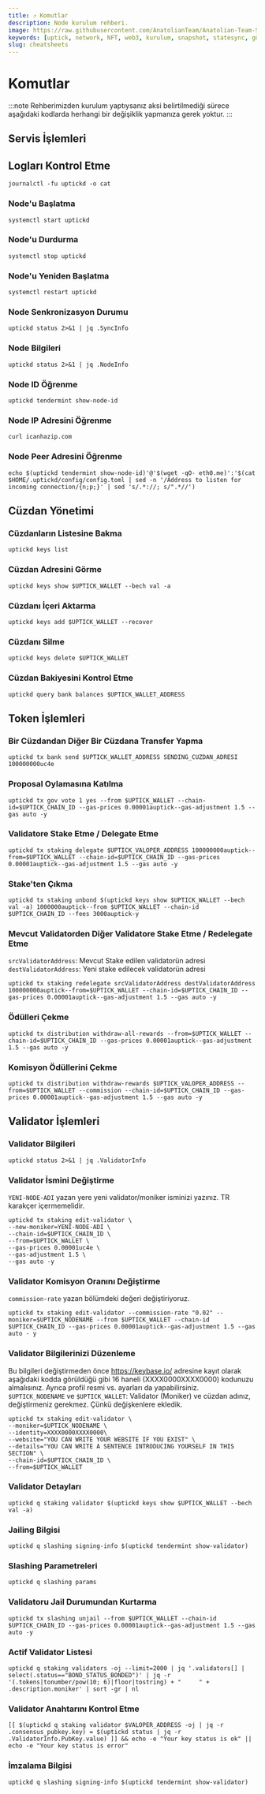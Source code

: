 ```yaml
---
title: ⤴️ Komutlar
description: Node kurulum rehberi.
image: https://raw.githubusercontent.com/AnatolianTeam/Anatolian-Team-Services/main/i18n/tr/docusaurus-plugin-content-docs/current/Mainnet/Cosmos-Ecosystem/uptick-network/img/Uptick-Service-Cover.jpg
keywords: [uptick, network, NFT, web3, kurulum, snapshot, statesync, güncelleme]
slug: cheatsheets
---
```


# Komutlar
:::note
Rehberimizden kurulum yaptıysanız aksi belirtilmediği sürece aşağıdaki kodlarda herhangi bir değişiklik yapmanıza gerek yoktur.
:::

## Servis İşlemleri 

## Logları Kontrol Etme 
```
journalctl -fu uptickd -o cat
```

### Node'u Başlatma
```
systemctl start uptickd
```

### Node'u Durdurma
```
systemctl stop uptickd
```

### Node'u Yeniden Başlatma
```
systemctl restart uptickd
```

### Node Senkronizasyon Durumu
```
uptickd status 2>&1 | jq .SyncInfo
```

### Node Bilgileri
```
uptickd status 2>&1 | jq .NodeInfo
```

### Node ID Öğrenme
```
uptickd tendermint show-node-id
```

### Node IP Adresini Öğrenme
```
curl icanhazip.com
```

### Node Peer Adresini Öğrenme
```
echo $(uptickd tendermint show-node-id)'@'$(wget -qO- eth0.me)':'$(cat $HOME/.uptickd/config/config.toml | sed -n '/Address to listen for incoming connection/{n;p;}' | sed 's/.*://; s/".*//')
```

## Cüzdan Yönetimi

### Cüzdanların Listesine Bakma
```
uptickd keys list
```

### Cüzdan Adresini Görme
```
uptickd keys show $UPTICK_WALLET --bech val -a
```

### Cüzdanı İçeri Aktarma
```
uptickd keys add $UPTICK_WALLET --recover
```

### Cüzdanı Silme
```
uptickd keys delete $UPTICK_WALLET
```

### Cüzdan Bakiyesini Kontrol Etme
```
uptickd query bank balances $UPTICK_WALLET_ADDRESS
```

## Token İşlemleri

### Bir Cüzdandan Diğer Bir Cüzdana Transfer Yapma
```
uptickd tx bank send $UPTICK_WALLET_ADDRESS SENDING_CUZDAN_ADRESI 100000000uc4e
```

### Proposal Oylamasına Katılma
```
uptickd tx gov vote 1 yes --from $UPTICK_WALLET --chain-id=$UPTICK_CHAIN_ID --gas-prices 0.00001auptick--gas-adjustment 1.5 --gas auto -y
```

### Validatore Stake Etme / Delegate Etme
```
uptickd tx staking delegate $UPTICK_VALOPER_ADDRESS 100000000auptick--from=$UPTICK_WALLET --chain-id=$UPTICK_CHAIN_ID --gas-prices 0.00001auptick--gas-adjustment 1.5 --gas auto -y
```

### Stake'ten Çıkma
```
uptickd tx staking unbond $(uptickd keys show $UPTICK_WALLET --bech val -a) 1000000auptick--from $UPTICK_WALLET --chain-id $UPTICK_CHAIN_ID --fees 3000auptick-y
```

### Mevcut Validatorden Diğer Validatore Stake Etme / Redelegate Etme
`srcValidatorAddress`: Mevcut Stake edilen validatorün adresi
`destValidatorAddress`: Yeni stake edilecek validatorün adresi
```
uptickd tx staking redelegate srcValidatorAddress destValidatorAddress 100000000auptick--from=$UPTICK_WALLET --chain-id=$UPTICK_CHAIN_ID --gas-prices 0.00001auptick--gas-adjustment 1.5 --gas auto -y
```

### Ödülleri Çekme
```
uptickd tx distribution withdraw-all-rewards --from=$UPTICK_WALLET --chain-id=$UPTICK_CHAIN_ID --gas-prices 0.00001auptick--gas-adjustment 1.5 --gas auto -y
```

### Komisyon Ödüllerini Çekme
```
uptickd tx distribution withdraw-rewards $UPTICK_VALOPER_ADDRESS --from=$UPTICK_WALLET --commission --chain-id=$UPTICK_CHAIN_ID --gas-prices 0.00001auptick--gas-adjustment 1.5 --gas auto -y
```

## Validator İşlemleri

### Validator Bilgileri
```
uptickd status 2>&1 | jq .ValidatorInfo
```

### Validator İsmini Değiştirme
`YENI-NODE-ADI` yazan yere yeni validator/moniker isminizi yazınız. TR karakçer içermemelidir.
```
uptickd tx staking edit-validator \
--new-moniker=YENI-NODE-ADI \
--chain-id=$UPTICK_CHAIN_ID \
--from=$UPTICK_WALLET \
--gas-prices 0.00001uc4e \
--gas-adjustment 1.5 \
--gas auto -y
```

### Validator Komisyon Oranını Değiştirme
`commission-rate` yazan bölümdeki değeri değiştiriyoruz.
```
uptickd tx staking edit-validator --commission-rate "0.02" --moniker=$UPTICK_NODENAME --from $UPTICK_WALLET --chain-id $UPTICK_CHAIN_ID --gas-prices 0.00001auptick--gas-adjustment 1.5 --gas auto - y
```

### Validator Bilgilerinizi Düzenleme
Bu bilgileri değiştirmeden önce https://keybase.io/ adresine kayıt olarak aşağıdaki kodda görüldüğü gibi 16 haneli (XXXX0000XXXX0000) kodunuzu almalısınız. Ayrıca profil resmi vs. ayarları da yapabilirsiniz. 
`$UPTICK_NODENAME` ve `$UPTICK_WALLET`: Validator (Moniker) ve cüzdan adınız, değiştirmeniz gerekmez. Çünkü değişkenlere ekledik.
```
uptickd tx staking edit-validator \
--moniker=$UPTICK_NODENAME \
--identity=XXXX0000XXXX0000\
--website="YOU CAN WRITE YOUR WEBSITE IF YOU EXIST" \
--details="YOU CAN WRITE A SENTENCE INTRODUCING YOURSELF IN THIS SECTION" \
--chain-id=$UPTICK_CHAIN_ID \
--from=$UPTICK_WALLET
```

### Validator Detayları
```
uptickd q staking validator $(uptickd keys show $UPTICK_WALLET --bech val -a)
```

### Jailing Bilgisi
```
uptickd q slashing signing-info $(uptickd tendermint show-validator)
```

### Slashing Parametreleri
```
uptickd q slashing params
```

### Validatoru Jail Durumundan Kurtarma 
```
uptickd tx slashing unjail --from $UPTICK_WALLET --chain-id $UPTICK_CHAIN_ID --gas-prices 0.00001auptick--gas-adjustment 1.5 --gas auto -y
```

### Actif Validator Listesi
```
uptickd q staking validators -oj --limit=2000 | jq '.validators[] | select(.status=="BOND_STATUS_BONDED")' | jq -r '(.tokens|tonumber/pow(10; 6)|floor|tostring) + " 	 " + .description.moniker' | sort -gr | nl
```

### Validator Anahtarını Kontrol Etme
```
[[ $(uptickd q staking validator $VALOPER_ADDRESS -oj | jq -r .consensus_pubkey.key) = $(uptickd status | jq -r .ValidatorInfo.PubKey.value) ]] && echo -e "Your key status is ok" || echo -e "Your key status is error"
```

### İmzalama Bilgisi
```
uptickd q slashing signing-info $(uptickd tendermint show-validator)
```